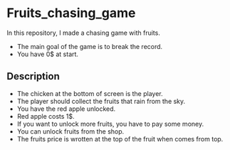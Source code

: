 # Fruits_chasing_game
In this repository, I made a chasing game with fruits.
- The main goal of the game is to break the record.
- You have 0$ at start.
## Description
- The chicken at the bottom of screen is the player.
- The player should collect the fruits that rain from the sky.
- You have the red apple unlocked.
- Red apple costs 1$.
- If you want to unlock more fruits, you have to pay some money.
- You can unlock fruits from the shop.
- The fruits price is wrotten at the top of the fruit when comes from top.
